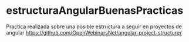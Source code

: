 # estructuraAngularBuenasPracticas
Practica realizada sobre una posible estructura a seguir en proyectos de angular
https://github.com/OpenWebinarsNet/angular-project-structure/
